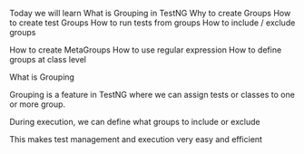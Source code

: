 Today we will learn What is Grouping in TestNG
Why to create Groups
How to create test Groups
How to run tests from groups
How to include / exclude groups

How to create MetaGroups
How to use regular expression
How to define groups at class level

What is Grouping

Grouping is a feature in TestNG where we can assign tests or classes to one or more group.

During execution, we can define what groups to include or exclude

This makes test management and execution very easy and efficient